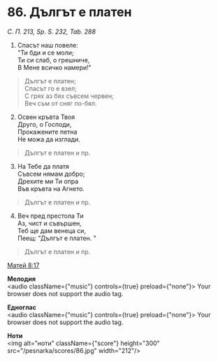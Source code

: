 # 86. Дългът е платен

_С. П. 213, Sp. S. 232, Tab. 288_

1. Спасът наш повеле:  
"Ти бди и се моли;  
Ти си слаб, о грешниче,  
В Мене всичко намери!"  

> Дългът е платен;  
> Спасът го е взел;  
> С грях аз бях съвсем червен;  
> Веч съм от сняг по-бял.  

2. Освен кръвта Твоя  
Друго, о Господи,  
Прокажените петна  
Не можа да изглади.  

> Дългът е платен и пр.  

3. На Тебе да платя  
Съвсем нямам добро;  
Дрехите ми Ти опра  
Във кръвта на Агнето.  

> Дългът е платен и пр.  

4. Веч пред престола Ти  
Аз, чист и съвършен,  
Теб ще дам венеца си,  
Пеещ: "Дългът е платен. "  

> Дългът е платен и пр.

[Матей 8:17](http://biblia.bg/index.php?k=40&g=8&s=17)

**Мелодия**  
<audio className={"music"} controls={true} preload={"none"}>
    <source src="/pesnarka/mp3/86.mp3" type="audio/mpeg"/>
    Your browser does not support the audio tag.
</audio>

**Едноглас**  
<audio className={"music"} controls={true} preload={"none"}>
    <source src="/pesnarka/transp/86.mp3" type="audio/mpeg"/>
    Your browser does not support the audio tag.
</audio>

**Ноти**  
<img alt="ноти" className={"score"} height="300" src="/pesnarka/scores/86.jpg" width="212"/>
